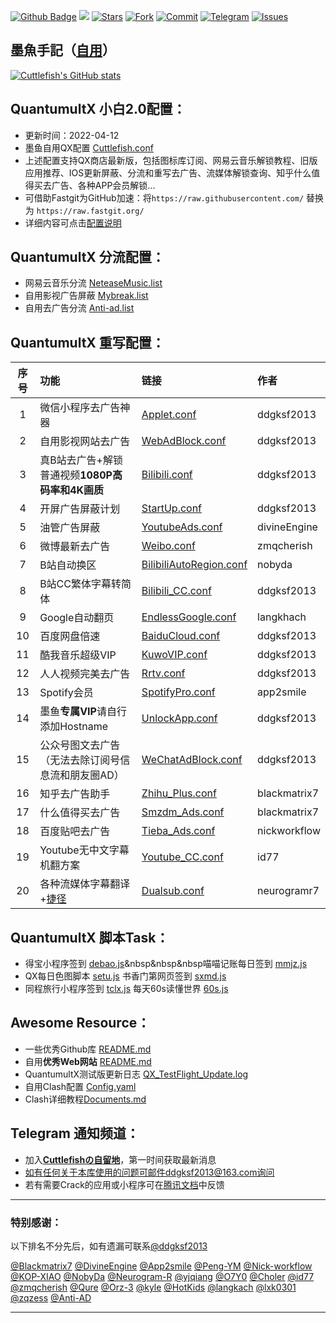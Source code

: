 [![Github Badge](https://img.shields.io/badge/-Github-232323?style=flat-square&logo=Github&logoColor=white&link=https://github.com/ddgksf2013)](https://github.com/ddgksf2013)
![](https://visitor-badge.glitch.me/badge?page_id=ddgksf2013.Cuttlefish) 
[![Stars](https://img.shields.io/github/stars/ddgksf2013/Cuttlefish)](https://github.com/ddgksf2013/Cuttlefish/stargazers)
[![Fork](https://img.shields.io/github/forks/ddgksf2013/Cuttlefish)](https://github.com/ddgksf2013/Cuttlefish/network/members)
[![Commit](https://img.shields.io/github/commit-activity/m/ddgksf2013/Cuttlefish?label=Commits)](https://github.com/ddgksf2013/Cuttlefish/commits/master)
[![Telegram](https://img.shields.io/badge/Telegram-Channel-33A8E3)](https://t.me/ddgksf2021)
[![Issues](https://img.shields.io/github/issues/ddgksf2013/Cuttlefish)](https://github.com/ddgksf2013/Cuttlefish/issues)


## 墨魚手記（[自用](https://github.com/ddgksf2013/Cuttlefish/blob/master/Rewrite/README.md "感谢赞助")）
[![Cuttlefish's GitHub stats](https://github-readme-stats.vercel.app/api?username=ddgksf2013&show_icons=true&count_private=true&theme=vue)](https://github.com/ddgksf2013/Cuttlefish)


## QuantumultX 小白2.0配置：
* 更新时间：2022-04-12 
* 墨鱼自用QX配置 [Cuttlefish.conf](https://github.com/ddgksf2013/Cuttlefish/raw/master/Profile/QuantumultX.conf) 
* 上述配置支持QX商店最新版，包括图标库订阅、网易云音乐解锁教程、旧版应用推荐、IOS更新屏蔽、分流和重写去广告、流媒体解锁查询、知乎什么值得买去广告、各种APP会员解锁...
* 可借助Fastgit为GitHub加速：将```https://raw.githubusercontent.com/``` 替换为 ```https://raw.fastgit.org/```
* 详细内容可点击[配置说明](https://github.com/ddgksf2013/Cuttlefish/raw/master/Profile/QuantumultX.conf)

## QuantumultX 分流配置：
* 网易云音乐分流 [NeteaseMusic.list](https://github.com/ddgksf2013/Cuttlefish/raw/master/Filter/NeteaseMusic.list)
* 自用影视广告屏蔽 [Mybreak.list](https://github.com/ddgksf2013/Cuttlefish/raw/master/Filter/Mybreak.list)
* 自用去广告分流 [Anti-ad.list](https://anti-ad.net/surge2.txt)

## QuantumultX 重写配置：
| 序号   | 功能   | 链接   | 作者    |
| :----: | :----- | :----- | :----- |
| 1 | 微信小程序去广告神器 | [Applet.conf](https://github.com/ddgksf2013/Cuttlefish/raw/master/Applet/QuanX.conf) |  ddgksf2013 |
| 2 | 自用影视网站去广告 | [WebAdBlock.conf](https://github.com/ddgksf2013/Cuttlefish/raw/master/Html/WebAdBlock.conf) | ddgksf2013 |
| 3 | 真B站去广告+解锁普通视频**1080P高码率和4K画质**| [Bilibili.conf](https://github.com/ddgksf2013/Cuttlefish/raw/master/Rewrite/AdBlock/Bilibili.conf) | ddgksf2013 |
| 4 | 开屏广告屏蔽计划 | [StartUp.conf](https://github.com/ddgksf2013/Cuttlefish/raw/master/Rewrite/AdBlock/StartUp.conf) | ddgksf2013 |
| 5 | 油管广告屏蔽 | [YoutubeAds.conf](https://github.com/ddgksf2013/Cuttlefish/raw/master/Rewrite/AdBlock/YoutubeAds.conf) | divineEngine |
| 6 | 微博最新去广告 | [Weibo.conf](https://github.com/ddgksf2013/Cuttlefish/raw/master/Rewrite/AdBlock/Weibo.conf) | zmqcherish |
| 7 | B站自动换区 | [BilibiliAutoRegion.conf](https://github.com/ddgksf2013/Cuttlefish/raw/master/Rewrite/Function/BilibiliAutoRegion.conf) | nobyda |
| 8 | B站CC繁体字幕转简体 | [Bilibili_CC.conf](https://github.com/ddgksf2013/Cuttlefish/raw/master/Rewrite/Function/Bilibili_CC.conf) | ddgksf2013 |
| 9 | Google自动翻页 | [EndlessGoogle.conf](https://github.com/ddgksf2013/Cuttlefish/raw/master/Rewrite/Function/EndlessGoogle.conf) | langkhach |
| 10 | 百度网盘倍速 | [BaiduCloud.conf](https://github.com/ddgksf2013/Cuttlefish/raw/master/Rewrite/UnlockVip/BaiduCloud.conf) | ddgksf2013 |
| 11 | 酷我音乐超级VIP | [KuwoVIP.conf](https://github.com/ddgksf2013/Cuttlefish/raw/master/Rewrite/UnlockVip/Kuwo.conf) | ddgksf2013 |
| 12 | 人人视频完美去广告 | [Rrtv.conf](https://github.com/ddgksf2013/Cuttlefish/raw/master/Rewrite/UnlockVip/Rrtv.conf) | ddgksf2013 |
| 13 | Spotify会员 | [SpotifyPro.conf](https://github.com/ddgksf2013/Cuttlefish/raw/master/Rewrite/UnlockVip/Spotify.conf) | app2smile |
| 14 | 墨鱼**专属VIP**请自行添加Hostname | [UnlockApp.conf](https://github.com/ddgksf2013/Cuttlefish/raw/master/Rewrite/UnlockApp.conf) | ddgksf2013 |
| 15 | 公众号图文去广告（无法去除订阅号信息流和朋友圈AD） | [WeChatAdBlock.conf](https://github.com/ddgksf2013/Cuttlefish/raw/master/Rewrite/AdBlock/WeChat.conf) | ddgksf2013 |
| 16 | 知乎去广告助手 | [Zhihu_Plus.conf](https://raw.githubusercontent.com/blackmatrix7/ios_rule_script/master/script/zhihu/zhihu_plus.qxrewrite) | blackmatrix7 |
| 17 | 什么值得买去广告 | [Smzdm_Ads.conf](https://raw.githubusercontent.com/blackmatrix7/ios_rule_script/master/script/smzdm/smzdm_remove_ads.qxrewrite) | blackmatrix7 |
| 18 | 百度贴吧去广告 | [Tieba_Ads.conf](https://raw.githubusercontent.com/Nick-workflow/script-test/main/bdtb/tb-ad.conf) | nickworkflow |
| 19 | Youtube无中文字幕机翻方案 | [Youtube_CC.conf](https://github.com/id77/QuantumultX/raw/master/rewrite/Youtube_CC.conf) | id77 |
| 20 | 各种流媒体字幕翻译+[捷径](https://www.icloud.com/shortcuts/8ec4a2a3af514282bf27a11050f39fc2) | [Dualsub.conf](https://raw.githubusercontent.com/Neurogram-R/Quantumult-X/main/snippet/Dualsub.snippet) | neurogramr7 |

## QuantumultX 脚本Task：
* 得宝小程序签到 [debao.js](https://github.com/ddgksf2013/Cuttlefish/raw/master/Script/debao.js)&nbsp&nbsp&nbsp喵喵记账每日签到 [mmjz.js](https://github.com/ddgksf2013/Cuttlefish/raw/master/Script/mmjz.js)
* QX每日色图脚本 [setu.js](https://github.com/ddgksf2013/Cuttlefish/raw/master/Script/setu.js)    书香门第网页签到 [sxmd.js](https://github.com/ddgksf2013/Cuttlefish/raw/master/Script/shuxiangmendi.js)
* 同程旅行小程序签到 [tclx.js](https://github.com/ddgksf2013/Cuttlefish/raw/master/Script/tclx.js)    每天60s读懂世界 [60s.js](https://github.com/ddgksf2013/Cuttlefish/raw/master/Script/60s.js)

## Awesome Resource：
* 一些优秀Github库 [README.md](https://github.com/ddgksf2013/Cuttlefish/blob/master/Github/README.md)
* 自用**优秀Web网站** [README.md](https://github.com/ddgksf2013/Cuttlefish/blob/master/Html/README.md)
* QuantumultX测试版更新日志 [QX_TestFlight_Update.log](https://github.com/ddgksf2013/Cuttlefish/raw/master/Profile/QX_TestFlight_Update.log)
* 自用Clash配置 [Config.yaml](https://github.com/ddgksf2013/Cuttlefish/raw/master/Profile/Config.yaml)
* Clash详细教程[Documents.md](https://docs.cfw.lbyczf.com/contents/quickstart.html)

## Telegram 通知频道：
* 加入[**Cuttlefishの自留地**](https://t.me/ddgksf2021)，第一时间获取最新消息
* 如有任何关于本库使用的问题可邮件ddgksf2013@163.com询问
* 若有需要Crack的应用或小程序可在[腾讯文档](https://docs.qq.com/sheet/DYmRTQXpVY0hNcGls?tab=BB08J2)中反馈


---------------------------------------------------------------------------------------------------------------------------------------------------------------------------------

### 特别感谢：

以下排名不分先后，如有遗漏可联系[@ddgksf2013](https://t.me/ddgksf)

[@Blackmatrix7](https://github.com/blackmatrix7/ios_rule_script) [@DivineEngine](https://github.com/DivineEngine) [@App2smile](https://github.com/app2smile/rules)  [@Peng-YM](https://github.com/Peng-YM) [@Nick-workflow](https://github.com/Nick-workflow) [@KOP-XIAO](https://github.com/KOP-XIAO) [@NobyDa](https://github.com/NobyDa) [@Neurogram-R](https://github.com/Neurogram-R) [@yjqiang](https://github.com/yjqiang) [@O7Y0](https://github.com/O7Y0) [@Choler](https://github.com/Choler) [@id77](https://github.com/id77) [@zmqcherish](https://github.com/zmqcherish) [@Qure](https://github.com/Koolson/Qure) [@Orz-3](https://github.com/Orz-3) [@kyle](https://github.com/Xirou) [@HotKids](https://github.com/hotKids) [@langkach](https://github.com/langkhach270389) [@lxk0301](https://github.com/lxk0301) [@zqzess](https://github.com/zqzess/rule_for_quantumultX) [@Anti-AD](https://github.com/privacy-protection-tools/anti-AD)

---------------------------------------------------------------------------------------------------------------------------------------------------------------------------------
